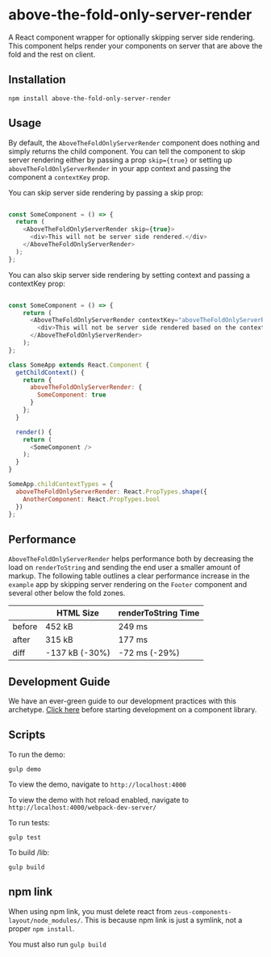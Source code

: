 # above-the-fold-only-server-render

A React component wrapper for optionally skipping server side rendering. This component helps render your components on server that are above the fold and the rest on client.

## Installation

```
npm install above-the-fold-only-server-render
```

## Usage

By default, the `AboveTheFoldOnlyServerRender` component does nothing and simply returns the child component.
You can tell the component to skip server rendering either by passing a prop `skip={true}` or
setting up `aboveTheFoldOnlyServerRender` in your app context and passing the component a `contextKey` prop.

You can skip server side rendering by passing a skip prop:

```js

const SomeComponent = () => {
  return (
    <AboveTheFoldOnlyServerRender skip={true}>
      <div>This will not be server side rendered.</div>
    </AboveTheFoldOnlyServerRender>
  );
};
```

You can also skip server side rendering by setting context and passing a contextKey prop:

```js

const SomeComponent = () => {
    return (
      <AboveTheFoldOnlyServerRender contextKey="aboveTheFoldOnlyServerRender.SomeComponent">
        <div>This will not be server side rendered based on the context.</div>
      </AboveTheFoldOnlyServerRender>
    );
};

class SomeApp extends React.Component {
  getChildContext() {
    return {
      aboveTheFoldOnlyServerRender: {
        SomeComponent: true
      }
    };
  }

  render() {
    return (
      <SomeComponent />
    );
  }
}

SomeApp.childContextTypes = {
  aboveTheFoldOnlyServerRender: React.PropTypes.shape({
    AnotherComponent: React.PropTypes.bool
  })
};

```

## Performance

`AboveTheFoldOnlyServerRender` helps performance both by decreasing the load on `renderToString` and sending the end user a smaller amount of markup.
The following table outlines a clear performance increase in the `example` app by skipping server rendering on
the `Footer` component and several other below the fold zones.

|          | HTML Size      | renderToString Time |
| -------- | -------------- | ------------------- |
| before   | 452 kB         | 249 ms              |
| after    | 315 kB         | 177 ms              |
| diff     | -137 kB (-30%) | -72 ms (-29%)       |


## Development Guide

We have an ever-green guide to our development practices with this archetype.
[Click here](https://github.com/electrode-io/electrode-archetype-react-component/blob/master/DEVELOPMENT.md)
before starting development on a component library.

## Scripts

To run the demo:

```
gulp demo
```

To view the demo, navigate to `http://localhost:4000`

To view the demo with hot reload enabled, navigate to `http://localhost:4000/webpack-dev-server/`

To run tests:

```
gulp test
```

To build /lib:

```
gulp build
```

## npm link

When using npm link, you must delete react from `zeus-components-layout/node_modules/`. This is because npm link is just a symlink, not a proper `npm install`.

You must also run `gulp build`
